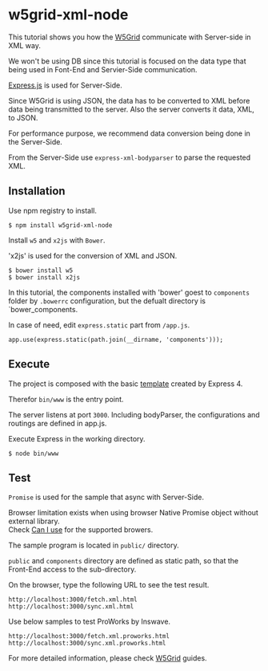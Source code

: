 # w5grid-xml-node
This tutorial shows you how the [W5Grid](https://w5.io) communicate with Server-side in XML way.

We won't be using DB since this tutorial is focused on the data type that being used in Font-End and Servier-Side communication. 

[Express.js](http://expressjs.com) is used for Server-Side.  

Since W5Grid is using JSON, the data has to be converted to XML before data being transmitted to the server. Also the server converts it data, XML, to JSON.  

For performance purpose, we recommend data conversion being done in the Server-Side.

From the Server-Side use `express-xml-bodyparser` to parse the requested XML.  

## Installation
Use npm registry to install.  

```
$ npm install w5grid-xml-node
```

Install `w5` and `x2js` with `Bower`.  

'x2js' is used for the conversion of XML and JSON.  

```
$ bower install w5
$ bower install x2js
```

In this tutorial, the components installed with 'bower' goest to `components` folder by `.bowerrc` configuration, but the defualt directory is `bower_components.  

In case of need, edit `express.static` part from `/app.js`.  

```
app.use(express.static(path.join(__dirname, 'components')));
```

## Execute
The project is composed with the basic [template](http://expressjs.com/starter/generator.html) created by Express 4.  

Therefor `bin/www` is the entry point.  

The server listens at port `3000`. Including bodyParser, the configurations and routings are defined in app.js.  

Execute Express in the working directory.  

```
$ node bin/www
```

## Test
`Promise` is used for the sample that async with Server-Side.  

Browser limitation exists when using browser Native Promise object without external library.  
Check [Can I use](http://caniuse.com/promises) for the supported browers.  

The sample program is located in `public/` directory.  

`public` and `components` directory are defined as static path, so that the Front-End access to the sub-directory.  

On the browser, type the following URL to see the test result.  

```
http://localhost:3000/fetch.xml.html
http://localhost:3000/sync.xml.html
```

Use below samples to test ProWorks by Inswave.  

```
http://localhost:3000/fetch.xml.proworks.html
http://localhost:3000/sync.xml.proworks.html
```
For more detailed information, please check [W5Grid](#) guides.
